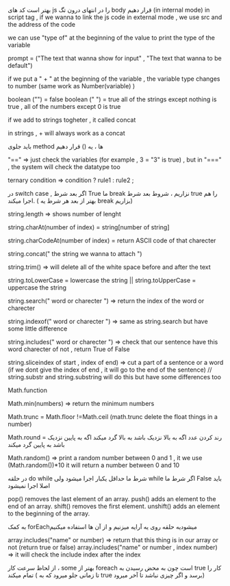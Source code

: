 بهتر است کد های js را در انتهای درون تگ body قرار دهیم (in internal mode)
in script tag , if we wanna to link the js code in external mode , we use src and the address of the code

we can use "type of" at the beginning of the value to print the type of the variable

prompt = ("The text that wanna show for input" , "The text that wanna to be default")

if we put a " + " at the beginning of the variable , the variable type changes to number (same work as Number(variable) )

boolean ("") = false
boolean (" ") = true
all of the strings except nothing is true , all of the numbers except 0 is true

if we add to strings togheter , it called concat

in strings , + will always work as a concat

باید جلوی method ها ، یه () قرار دهیم

"==" => just check the variables     (for example , 3 = "3" is true) , but in "===" , the system will check the datatype too

ternary condition => condition ? rule1 : rule2 ;

در switch case , اگر بعد شرط True ما break نزاریم ، شروط بعد شرط true را هم اجرا میکند. ( بهتر از بعد هر شرط یه break بزاریم)

string.length => shows number of lenght

string.charAt(number of index) = string[number of string]

string.charCodeAt(number of index) = return ASCII code of that charecter

string.concat(" the string we wanna to attach ")

string.trim() => will delete all of the white space before and after the text

string.toLowerCase  = lowercase the string || string.toUpperCase = uppercase the string

string.search(" word or charecter ") => return the index of the word or charecter

string.indexof(" word or charecter ") => same as string.search but have some little difference

string.includes(" word or charecter ") => check that our sentence have this word charecter of not , return True of False

string.sliceindex of start , index of end) => cut a part of a sentence or a word (if we dont give the index of end , it will go to the end of the sentence)  // string.substr and string.substring will do this but have some differences too

Math.function

Math.min(numbers) => return the minimum numbers 

Math.trunc = Math.floor !=Math.ceil (math.trunc delete the float things in a number) 

Math.round = رند کردن عدد اگه به بالا نزدیک باشد به بالا گرد میکند اگه به پایین نزدیک باشد به پایین گرد میکند

Math.random() => print a random number between 0 and 1 , it we use (Math.random())*10 it will return a number between 0 and 10

در حلقه do while شرط ما حداقل یکبار اجرا میشود ولی while اگر شرط ما False باید اصلا اجرا نمیشود


pop() removes the last element of an array.
push() adds an element to the end of an array.
shift() removes the first element.
unshift() adds an element to the beginning of the array.

به کمک forEachمیشودیه حلقه روی یه آرایه میزنیم و از آن ها استفاده میکنیم

array.includes("name" or number) => return that this thing is in our array or not  (return true or false)
array.includes("name" or number , index number) => it will check the include index after the index

از لحاظ سرعت کار ، some بهتر از foreach است چون به محض رسیدن به true کار را تمام میکند ( تا زمانی جلو میرود که به true برسد و اگر چیزی نباشد تا آخر میرود)






